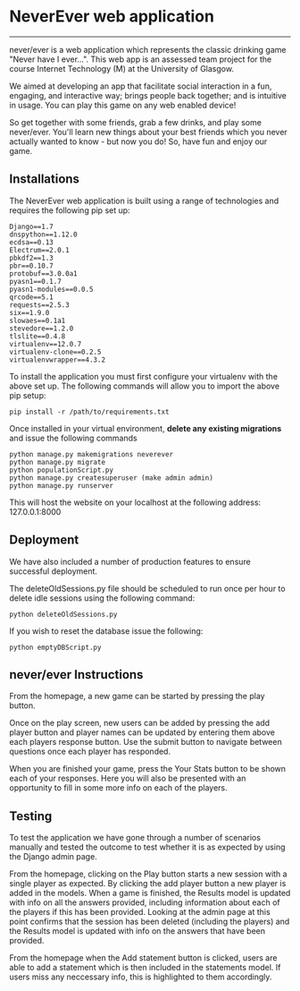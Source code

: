 # NeverEver web application
--------------
never/ever is a web application which represents the classic drinking game "Never have I ever...". This web app is an 
assessed team project for the course Internet Technology (M) at the University of Glasgow.

We aimed at developing an app that facilitate social interaction in a fun, engaging, and interactive way; brings people
back together; and is intuitive in usage. You can play this game on any web enabled device!

So get together with some friends, grab a few drinks, and play some never/ever. You'll learn new things about your best
friends which you never actually wanted to know - but now you do! So, have fun and enjoy our game.

Installations
--------------
The NeverEver web application is built using a range of technologies and requires the following pip set up:

	Django==1.7
	dnspython==1.12.0
	ecdsa==0.13
	Electrum==2.0.1
	pbkdf2==1.3
	pbr==0.10.7
	protobuf==3.0.0a1
	pyasn1==0.1.7
	pyasn1-modules==0.0.5
	qrcode==5.1
	requests==2.5.3
	six==1.9.0
	slowaes==0.1a1
	stevedore==1.2.0
	tlslite==0.4.8
	virtualenv==12.0.7
	virtualenv-clone==0.2.5
	virtualenvwrapper==4.3.2

To install the application you must first configure your virtualenv with the above set up. The following commands will allow you to import the above pip setup:
	
	pip install -r /path/to/requirements.txt

Once installed in your virtual environment, **delete any existing migrations** and issue the following commands

	python manage.py makemigrations neverever
	python manage.py migrate
	python populationScript.py
	python manage.py createsuperuser (make admin admin)
	python manage.py runserver

This will host the website on your localhost at the following address: 127.0.0.1:8000

Deployment
-------------
We have also included a number of production features to ensure successful deployment.

The deleteOldSessions.py file should be scheduled to run once per hour to delete idle sessions using the following command:

	python deleteOldSessions.py 

If you wish to reset the database issue the following:

	python emptyDBScript.py

never/**ever** Instructions
------------

From the homepage, a new game can be started by pressing the play button.

Once on the play screen, new users can be added by pressing the add player button and player names can be updated by entering them above each players response button. Use the submit button to navigate between questions once each player has responded. 

When you are finished your game, press the Your Stats button to be shown each of your responses. Here you will also be presented with an opportunity to fill in some more info on each of the players. 

Testing
----------------

To test the application we have gone through a number of scenarios manually and tested the outcome to test whether it is as expected by using the Django admin page. 

From the homepage, clicking on the Play button starts a new session with a single player as expected. By clicking the add player button a new player is added in the models. When a game is finished, the Results model is updated with info on all the answers provided, including information about each of the players if this has been provided. Looking at the admin page at this point confirms that the session has been deleted (including the players) and the Results model is updated with info on the answers that have been provided. 

From the homepage when the Add statement button is clicked, users are able to add a statement which is then included in the statements model. If users miss any neccessary info, this is highlighted to them accordingly. 

